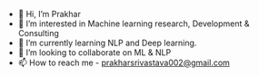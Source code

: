 - 👋 Hi, I’m Prakhar
- 👀 I’m interested in Machine learning research, Development & Consulting
- 🌱 I’m currently learning NLP and Deep learning.
- 💞️ I’m looking to collaborate on ML & NLP
- 📫 How to reach me - prakharsrivastava002@gmail.com

<!---
prakharsrivastava002/prakharsrivastava002 is a ✨ special ✨ repository because its `README.md` (this file) appears on your GitHub profile.
You can click the Preview link to take a look at your changes.
--->
